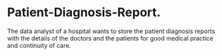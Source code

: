 # Patient-Diagnosis-Report.
The data analyst of a hospital wants to store the patient diagnosis reports with the details of the doctors and the patients for good medical practice and continuity of care.
